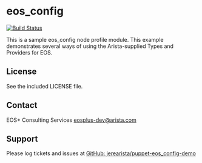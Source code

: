 eos_config
==========

[![Build Status](http://nh-jenkins.nh.aristanetworks.com/eosplus/ci/buildStatus/icon?job=puppet-eos_config-commit&build=16)](http://nh-jenkins.nh.aristanetworks.com/eosplus/ci/job/puppet-eos_config-commit/16/)

This is a sample eos_config node profile module.  This example demonstrates several ways of using the Arista-supplied Types and Providers for EOS.

License
-------

See the included LICENSE file.

Contact
-------

EOS+ Consulting Services <eosplus-dev@arista.com>


Support
-------

Please log tickets and issues at [GitHub: jerearista/puppet-eos_config-demo](https://github.com/jerearista/puppet-eos_config-demo/issues)
